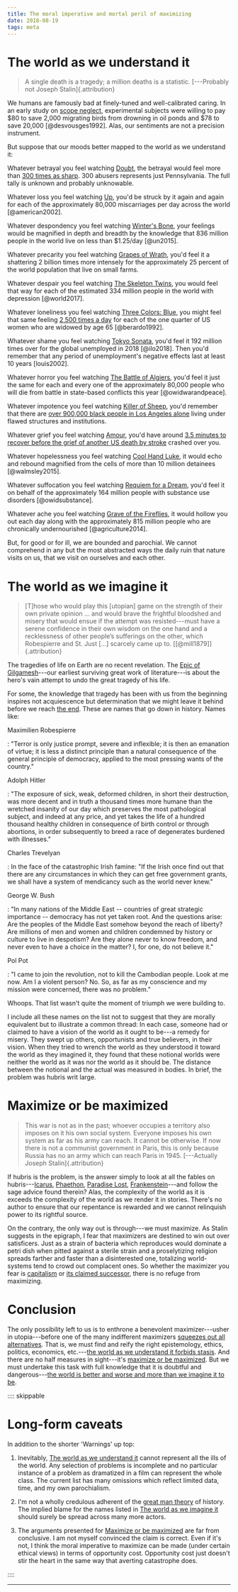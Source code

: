 ```yaml
---
title: The moral imperative and mortal peril of maximizing
date: 2018-08-19
tags: meta
---
```


# The world as we understand it

<blockquote class="epigraph">
A single death is a tragedy; a million deaths is a statistic. [---Probably not Joseph Stalin]{.attribution}
</blockquote>

We humans are famously bad at finely-tuned and well-calibrated caring. In an early study on [scope neglect](https://en.wikipedia.org/wiki/Scope_neglect), experimental subjects were willing to pay $80 to save 2,000 migrating birds from drowning in oil ponds and $78 to save 20,000 [@desvousges1992]. Alas, our sentiments are not a precision instrument.

But suppose that our moods better mapped to the world as we understand it:

Whatever betrayal you feel watching [Doubt](https://en.wikipedia.org/wiki/Doubt_(2008_film)), the betrayal would feel more than [300 times as sharp](https://www.nytimes.com/2018/08/14/us/catholic-church-sex-abuse-pennsylvania.html). 300 abusers represents just Pennsylvania. The full tally is unknown and probably unknowable.

Whatever loss you feel watching [Up](https://en.wikipedia.org/wiki/Up_(2009_film)), you'd be struck by it again and again for each of the approximately 80,000 miscarriages per day across the world [@american2002].

Whatever despondency you feel watching [Winter's Bone](https://en.wikipedia.org/wiki/Winter%27s_Bone), your feelings would be magnified in depth and breadth by the knowledge that 836 million people in the world live on less than $1.25/day [@un2015].

Whatever precarity you feel watching [Grapes of Wrath](https://en.wikipedia.org/wiki/The_Grapes_of_Wrath_(film)), you'd feel it a shattering 2 billion times more intensely for the approximately 25 percent of the world population that live on small farms.

Whatever despair you feel watching [The Skeleton Twins](https://en.wikipedia.org/wiki/The_Skeleton_Twins), you would feel that way for each of the estimated 334 million people in the world with depression [@world2017].

Whatever loneliness you feel watching [Three Colors: Blue](https://en.wikipedia.org/wiki/Three_Colours:_Blue), you might feel that same feeling [2,500 times a day](http://www.pewresearch.org/fact-tank/2010/12/29/baby-boomers-retire/) for each of the one quarter of US women who are widowed by age 65 [@berardo1992].

Whatever shame you feel watching [Tokyo Sonata](https://en.wikipedia.org/wiki/Tokyo_Sonata), you'd feel it 192 million times over for the global unemployed in 2018 [@ilo2018]. Then you'd remember that any period of unemployment's negative effects last at least 10 years [louis2002].

Whatever horror you feel watching [The Battle of Algiers](https://en.wikipedia.org/wiki/The_Battle_of_Algiers), you'd feel it just the same for each and every one of the approximately 80,000 people who will die from battle in state-based conflicts this year [@owidwarandpeace].

Whatever impotence you feel watching [Killer of Sheep](https://en.wikipedia.org/wiki/Killer_of_Sheep), you'd remember that there are [over 900,000 black people in Los Angeles alone](https://www.census.gov/quickfacts/fact/table/losangelescountycalifornia/PST045217) living under flawed structures and institutions.

Whatever grief you feel watching [Amour](https://en.wikipedia.org/wiki/Amour_(2012_film)), you'd have around [3.5 minutes to recover before the grief of another US death by stroke](https://www.cdc.gov/nchs/fastats/leading-causes-of-death.htm) crashed over you.

Whatever hopelessness you feel watching [Cool Hand Luke](https://en.wikipedia.org/wiki/Cool_Hand_Luke), it would echo and rebound magnified from the cells of more than 10 million detainees [@walmsley2015].

Whatever suffocation you feel watching [Requiem for a Dream](https://en.wikipedia.org/wiki/Requiem_for_a_Dream), you'd feel it on behalf of the approximately 164 million people with substance use disorders [@owidsubstance].

Whatever ache you feel watching [Grave of the Fireflies](https://en.wikipedia.org/wiki/Grave_of_the_Fireflies), it would hollow you out each day along with the approximately 815 million people who are chronically undernourished [@agriculture2014].

But, for good or for ill, we are bounded and parochial. We cannot comprehend in any but the most abstracted ways the daily ruin that nature visits on us, that we visit on ourselves and each other.

<!-- - Blue valentine: alcoholism -->
<!-- - Old yeller, where the red fern grows: animals -->
<!-- - Still Alice: Alzheimer's -->
<!-- - Still life: Dying alone -->
<!-- - ET: joke -->
<!-- - Kramer vs Kramer: divorce -->
<!-- - Mustang: Women & autonomy -->
<!-- - One flew over the cuckoo's nest: Mental health -->
<!-- - Philadelphia: AIDS -->

# The world as we imagine it

<blockquote class="epigraph">
[T]hose who would play this [utopian] game on the strength of their own private opinion ... and would brave the frightful bloodshed and misery that would ensue if the attempt was resisted---must have a serene confidence in their own wisdom on the one hand and a recklessness of other people’s sufferings on the other, which Robespierre and St. Just [...] scarcely came up to. [[@mill1879]]{.attribution}
</blockquote>

The tragedies of life on Earth are no recent revelation. The [Epic of Gilgamesh](https://en.wikipedia.org/wiki/Epic_of_Gilgamesh)---our earliest surviving great work of literature---is about the hero's vain attempt to undo the great tragedy of his life.

For some, the knowledge that tragedy has been with us from the beginning inspires not acquiescence but determination that we might leave it behind before we reach [the end](https://en.wikipedia.org/wiki/Heat_death_of_the_universe). These are names that go down in history. Names like:

<!--more-->


Maximilien Robespierre

:   "Terror is only justice prompt, severe and inflexible; it is then an emanation of virtue; it is less a distinct principle than a natural consequence of the general principle of democracy, applied to the most pressing wants of the country."

Adolph Hitler

:   "The exposure of sick, weak, deformed children, in short their destruction, was more decent and in truth a thousand times more humane than the wretched insanity of our day which preserves the most pathological subject, and indeed at any price, and yet takes the life of a hundred thousand healthy children in consequence of birth control or through abortions, in order subsequently to breed a race of degenerates burdened with illnesses."

Charles Trevelyan

:   In the face of the catastrophic Irish famine: "If the Irish once find out that there are any circumstances in which they can get free government grants, we shall have a system of mendicancy such as the world never knew."

George W. Bush

:   "In many nations of the Middle East -- countries of great strategic importance -- democracy has not yet taken root. And the questions arise: Are the peoples of the Middle East somehow beyond the reach of liberty? Are millions of men and women and children condemned by history or culture to live in despotism? Are they alone never to know freedom, and never even to have a choice in the matter? I, for one, do not believe it."

Pol Pot

:   "I came to join the revolution, not to kill the Cambodian people. Look at me now. Am I a violent person? No. So, as far as my conscience and my mission were concerned, there was no problem."

Whoops. That list wasn't quite the moment of triumph we were building to.

I include all these names on the list not to suggest that they are morally equivalent but to illustrate a common thread: In each case, someone had or claimed to have a vision of the world as it ought to be---a remedy for misery. They swept up others, opportunists and true believers, in their vision. When they tried to wrench the world as they understood it toward the world as they imagined it, they found that these notional worlds were neither the world as it was nor the world as it should be. The distance between the notional and the actual was measured in bodies. In brief, the problem was hubris writ large.

# Maximize or be maximized

<blockquote class="epigraph">This war is not as in the past; whoever occupies a territory also imposes on it his own social system. Everyone imposes his own system as far as his army can reach. It cannot be otherwise. If now there is not a communist government in Paris, this is only because Russia has no an army which can reach Paris in 1945. [---Actually Joseph Stalin]{.attribution}</blockquote>

If hubris is the problem, is the answer simply to look at all the fables on hubris---[Icarus](https://en.wikipedia.org/wiki/Icarus), [Phaethon](https://en.wikipedia.org/wiki/Phaethon), [Paradise Lost](https://en.wikipedia.org/wiki/Paradise_Lost), [Frankenstein](https://en.wikipedia.org/wiki/Frankenstein)---and follow the sage advice found therein? Alas, the complexity of the world as it is exceeds the complexity of the world as we render it in stories. There's no author to ensure that our repentance is rewarded and we cannot relinquish power to its rightful source.

On the contrary, the only way out is through---we must maximize. As Stalin suggests in the epigraph, I fear that maximizers are destined to win out over satisficers. Just as a strain of bacteria which reproduces would dominate a petri dish when pitted against a sterile strain and a proselytizing religion spreads farther and faster than a disinterested one, totalizing world-systems tend to crowd out complacent ones. So whether the maximizer you fear is [capitalism](https://www.buzzfeednews.com/article/tedchiang/the-real-danger-to-civilization-isnt-ai-its-runaway) or [its claimed successor](https://en.wikipedia.org/wiki/Superintelligence:_Paths,_Dangers,_Strategies), there is no refuge from maximizing.

# Conclusion

The only possibility left to us is to enthrone a benevolent maximizer---usher in utopia---before one of the many indifferent maximizers [squeezes out all alternatives](https://en.wikipedia.org/wiki/There_is_no_alternative). That is, we must find and reify the right epistemology, ethics, politics, economics, etc.---[the world as we understand it forbids stasis](#the-world-as-we-understand-it). And there are no half measures in sight---it's [maximize or be maximized](#maximize-or-be-maximized). But we must undertake this task with full knowledge that it is doubtful and dangerous---[the world is better and worse and more than we imagine it to be](#the-world-as-we-imagine-it).

:::: skippable

# Long-form caveats

In addition to the shorter 'Warnings' up top:

1. Inevitably, [The world as we understand it](#the-world-as-we-understand-it) cannot represent all the ills of the world. Any selection of problems is incomplete and no particular instance of a problem as dramatized in a film can represent the whole class. The current list has many omissions which reflect limited data, time, and my own parochialism.

2. I'm not a wholly credulous adherent of the [great man theory](https://en.wikipedia.org/wiki/Great_man_theory) of history. The implied blame for the names listed in [The world as we imagine it](#the-world-as-we-imagine-it) should surely be spread across many more actors.

3. The arguments presented for [Maximize or be maximized](#maximize-or-be-maximized) are far from conclusive. I am not myself convinced the claim is correct. Even if it's not, I think the moral imperative to maximize can be made (under certain ethical views) in terms of opportunity cost. Opportunity cost just doesn't stir the heart in the same way that averting catastrophe does.

::::

<hr class="references">
